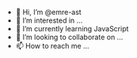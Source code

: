 - 👋 Hi, I’m @emre-ast
- 👀 I’m interested in ...
- 🌱 I’m currently learning JavaScript
- 💞️ I’m looking to collaborate on ...
- 📫 How to reach me ...

<!---
emre-ast/emre-ast is a ✨ special ✨ repository because its `README.md` (this file) appears on your GitHub profile.
You can click the Preview link to take a look at your changes.
--->
